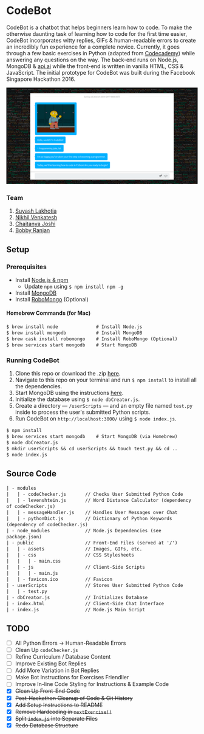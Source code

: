# CodeBot

CodeBot is a chatbot that helps beginners learn how to code. To make the otherwise daunting task of learning how to code for the first time easier, CodeBot incorporates witty replies, GIFs &amp; human-readable errors to create an incredibly fun experience for a complete novice. Currently, it goes through a few basic exercises in Python (adapted from [Codecademy](https://www.codecademy.com/learn/python)) while answering any questions on the way. The back-end runs on Node.js, MongoDB & [api.ai](https://api.ai) while the front-end is written in vanilla HTML, CSS & JavaScript. The initial prototype for CodeBot was built during the Facebook Singapore Hackathon 2016.

![Screenshot of CodeBot](/z-Screenshots/1.png)

### Team

1. [Suyash Lakhotia](https://github.com/SuyashLakhotia)
2. [Nikhil Venkatesh](https://github.com/nikv96)
3. [Chaitanya Joshi](https://github.com/chaitjo)
4. [Bobby Ranjan](https://github.com/bbbranjan)

## Setup

### Prerequisites

- Install [Node.js & npm](https://nodejs.org/en/download/)
	- Update `npm` using `$ npm install npm -g`
- Install [MongoDB](https://docs.mongodb.com/master/installation/)
- Install [RoboMongo](https://robomongo.org/download) (Optional)

#### Homebrew Commands (for Mac)

```
$ brew install node              # Install Node.js
$ brew install mongodb           # Install MongoDB
$ brew cask install robomongo    # Install RoboMongo (Optional)
$ brew services start mongodb    # Start MongoDB
```

### Running CodeBot

1. Clone this repo or download the .zip [here](https://github.com/SuyashLakhotia/CodeBot/archive/master.zip).
2. Navigate to this repo on your terminal and run `$ npm install` to install all the dependencies.
3. Start MongoDB using the instructions [here](https://docs.mongodb.com/manual/installation/).
4. Initialize the database using `$ node dbCreator.js`.
5. Create a directory &mdash; `/userScripts` &mdash; and an empty file named `test.py` inside to process the user's submitted Python scripts.
6. Run CodeBot on `http://localhost:3000/` using `$ node index.js`.

```
$ npm install
$ brew services start mongodb    # Start MongoDB (via Homebrew)
$ node dbCreator.js
$ mkdir userScripts && cd userScripts && touch test.py && cd ..
$ node index.js
```

## Source Code
```
| - modules
|   | - codeChecker.js       // Checks User Submitted Python Code
|   | - levenshtein.js       // Word Distance Calculator (dependency of codeChecker.js)
|   | - messageHandler.js    // Handles User Messages over Chat
|   | - pythonDict.js        // Dictionary of Python Keywords (dependency of codeChecker.js)
| - node_modules             // Node.js Dependencies (see package.json)
| - public                   // Front-End Files (served at '/')
|   | - assets               // Images, GIFs, etc.
|   | - css                  // CSS Stylesheets
|   |   | - main.css
|   | - js                   // Client-Side Scripts
|   |   | - main.js
|   | - favicon.ico          // Favicon
| - userScripts              // Stores User Submitted Python Code
|   | - test.py
| - dbCreator.js             // Initializes Database
| - index.html               // Client-Side Chat Interface
| - index.js                 // Node.js Main Script
```

## TODO

- [ ] All Python Errors → Human-Readable Errors
- [ ] Clean Up `codeChecker.js`
- [ ] Refine Curriculum / Database Content
- [ ] Improve Existing Bot Replies
- [ ] Add More Variation in Bot Replies
- [ ] Make Bot Instructions for Exercises Friendlier
- [ ] Improve In-line Code Styling for Instructions & Example Code
- [x] ~~Clean Up Front-End Code~~
- [x] ~~Post-Hackathon Cleanup of Code & Git History~~
- [x] ~~Add Setup Instructions to README~~
- [x] ~~Remove Hardcoding in `nextExercise()`~~
- [x] ~~Split `index.js` into Separate Files~~
- [x] ~~Redo Database Structure~~